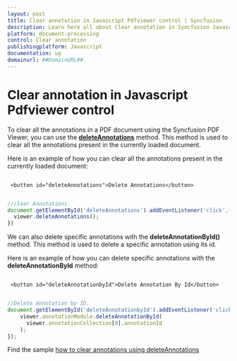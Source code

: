 ```yaml
---
layout: post
title: Clear annotation in Javascript Pdfviewer control | Syncfusion
description: Learn here all about Clear annotation in Syncfusion Javascript Pdfviewer control of Syncfusion Essential JS 2 and more.
platform: document-processing
control: Clear annotation
publishingplatform: Javascript
documentation: ug
domainurl: ##DomainURL##
---
```


# Clear annotation in Javascript Pdfviewer control

To clear all the annotations in a PDF document using the Syncfusion PDF Viewer, you can use the [**deleteAnnotations**](https://ej2.syncfusion.com/documentation/api/pdfviewer/#deleteannotations) method. This method is used to clear all the annotations present in the currently loaded document.

Here is an example of how you can clear all the annotations present in the currently loaded document:

```

 <button id="deleteAnnotations">Delete Annotations</button>

```

```javascript

//clear Annotations.
document.getElementById('deleteAnnotations').addEventListener('click',()=> {
  viewer.deleteAnnotations();
})

```

We can also delete specific annotations with the **deleteAnnotationById()** method. This method is used to delete a specific annotation using its id.

Here is an example of how you can delete specific annotations with the **deleteAnnotationById** method:

```

 <button id="deleteAnnotationbyId">Delete Annotation By Id</button>

```

```javascript

//Delete Annotation by ID.
document.getElementById('deleteAnnotationbyId').addEventListener('click', () => {
    viewer.annotationModule.deleteAnnotationById(
      viewer.annotationCollection[0].annotationId
    );
});

```

Find the sample [how to clear annotations using deleteAnnotations](https://stackblitz.com/edit/js-mctbeq?file=index.js)